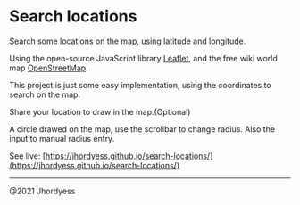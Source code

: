 # Search locations

Search some locations on the map, using latitude and longitude.

Using the open-source JavaScript library [Leaflet](https://leafletjs.com/), and the free wiki world map [OpenStreetMap](https://www.openstreetmap.org/).

This project is just some easy implementation, using the coordinates to search on the map.

Share your location to draw in the map.(Optional)

A circle drawed on the map, use the scrollbar to change radius. Also the input to manual radius entry.

See live: [https://jhordyess.github.io/search-locations/](https://jhordyess.github.io/search-locations/)

---

@2021 Jhordyess
